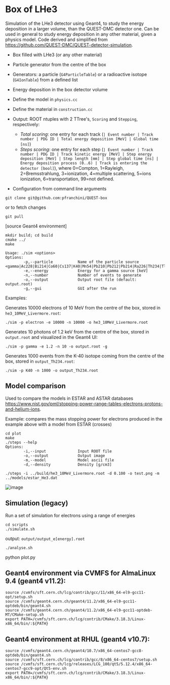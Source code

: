 # Box of LHe3

Simulation of the LHe3 detector using Geant4, to study the energy deposition in a larger volume, than the QUEST-DMC detector one.
Can be used in general to study energy deposition in any other material, given a physics model.
Code derived and simplified from https://github.com/QUEST-DMC/QUEST-detector-simulation.

 - Box filled with LHe3 (or any other material)
 - Particle generator from the centre of the box
 - Generators: a particle (`G4ParticleTable`) or a radioactive isotope (`G4IonTable`) from a defined list
 - Energy deposition in the box detector volume
   
 - Define the model in `physics.cc`
 - Define the material in `construction.cc`
   
 - Output: ROOT ntuples with 2 TTree's, `Scoring` and `Stepping`, respectively:
   - _Total scoring_: one entry for each track (`| Event number | Track number | PDG ID | Total energy deposition [MeV] | Global time [ns]`)
   - _Steps scoring_: one entry for each step  (`| Event number | Track number | PDG ID | Track kinetic energy [MeV] | Step energy deposition [MeV] | Step length [mm] | Step global time [ns] | Energy deposition process (0..6) | Track is entering the detector [bool]`), where 0=Compton, 1=Rayleigh, 2=Bremsstrahlung, 3=ionization, 4=multiple scattering, 5=ions ionization, 6=transportation, 99=not defined.

 - Configuration from command line arguments

```
git clone git@github.com:pfranchini/QUEST-box
```
or to fetch changes
```
git pull
```
[source Geant4 environment]
```
mkdir build; cd build
cmake ../
make

Usage: ./sim <options>
Options:
        -p,--particle           Name of the particle source <gamma|Ac228|Bi214|Co60|Cs137|K40|Mn54|Pb210|Pb212|Pb214|Ra226|Th234|Tl208|U235>
        -e,--energy             Energy for a gamma source [keV]
        -n,--number             Number of events to generate
        -o,--output             Output root file (default: output.root)
        -g,--gui                GUI after the run
```
Examples:

Generates 10000 electrons of 10 MeV from the centre of the box, stored in `he3_10MeV_Livermore.root`:
```
./sim -p electron -e 10000 -n 10000 -o he3_10MeV_Livermore.root
```

Generates 10 photons of 1.2 keV from the centre of the box, stored in `output.root` and visualized in the Geant4 UI:
```
./sim -p gamma -e 1.2 -n 10 -o output.root -g
```

Generates 1000 events from the K-40 isotope coming from the centre of the box, stored in `output_Th234.root`:
```
./sim -p K40 -n 1000 -o output_Th234.root
```

## Model comparison
Used to compare the models in ESTAR and ASTAR databases https://www.nist.gov/pml/stopping-power-range-tables-electrons-protons-and-helium-ions.

Example: compares the mass stopping power for electrons produced in the example above with a model from ESTAR (crosses)
```
cd plot
make
./steps --help
Options:
        -i,--input              Input ROOT file
        -o,--output             Output image
        -m,--model              Model ascii file
        -d,--density            Density [g/cm3]
```
```
./steps -i ../build/he3_10MeV_Livermore.root -d 0.100 -o test.png -m ../models/estar_He3.dat
```
![image](https://github.com/user-attachments/assets/d656c14b-8fc6-4823-b241-0606885760e3)


## Simulation (legacy)

Run a set of simulation for electrons using a range of energies
```
cd scripts
./simulate.sh
```
output: `output/output_e[energy].root`
```
./analyse.sh
```
python plot.py


## Geant4 environment via CVMFS for AlmaLinux 9.4 (geant4 v11.2):

```
source /cvmfs/sft.cern.ch/lcg/contrib/gcc/11/x86_64-el9-gcc11-opt/setup.sh
source /cvmfs/geant4.cern.ch/geant4/11.2/x86_64-el9-gcc11-optdeb/bin/geant4.sh
source /cvmfs/geant4.cern.ch/geant4/11.2/x86_64-el9-gcc11-optdeb-MT/CMake-setup.sh
export PATH=/cvmfs/sft.cern.ch/lcg/contrib/CMake/3.18.3/Linux-x86_64/bin/:${PATH}
```

## Geant4 environment at RHUL (geant4 v10.7):

```
source /cvmfs/geant4.cern.ch/geant4/10.7/x86_64-centos7-gcc8-optdeb/bin/geant4.sh
source /cvmfs/sft.cern.ch/lcg/contrib/gcc/8/x86_64-centos7/setup.sh
source /cvmfs/sft.cern.ch/lcg/releases/LCG_100/qt5/5.12.4/x86_64-centos7-gcc9-opt/Qt5-env.sh
export PATH=/cvmfs/sft.cern.ch/lcg/contrib/CMake/3.18.3/Linux-x86_64/bin/:${PATH}
```
